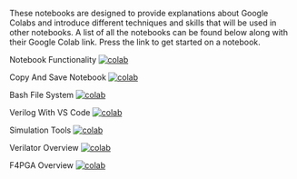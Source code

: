 These notebooks are designed to provide explanations about Google Colabs and introduce different techniques and skills that will be used in other notebooks. A list of all the notebooks can be found below along with their Google Colab link. Press the link to get started on a notebook.

Notebook Functionality [![colab](https://colab.research.google.com/assets/colab-badge.svg)](https://colab.research.google.com/github/byuccl/digital_design_colab2/blob/master/Tutorials/notebook_functionality/notebook_functionality.ipynb)

Copy And Save Notebook [![colab](https://colab.research.google.com/assets/colab-badge.svg)](https://colab.research.google.com/github/byuccl/digital_design_colab2/blob/master/Tutorials/copy_and_save_notebook/copy_and_save_notebook.ipynb)

Bash File System [![colab](https://colab.research.google.com/assets/colab-badge.svg)](https://colab.research.google.com/github/byuccl/digital_design_colab2/blob/master/Tutorials/bash_file_system/bash_file_system.ipynb)

Verilog With VS Code [![colab](https://colab.research.google.com/assets/colab-badge.svg)](https://colab.research.google.com/github/byuccl/digital_design_colab2/blob/master/Tutorials/verilog_with_vs_code/verilog_with_vs_code.ipynb)
    
Simulation Tools [![colab](https://colab.research.google.com/assets/colab-badge.svg)](https://colab.research.google.com/github/byuccl/digital_design_colab2/blob/master/Tutorials/using_simulation_tools/using_simulation_tools.ipynb)

Verilator Overview [![colab](https://colab.research.google.com/assets/colab-badge.svg)](https://colab.research.google.com/github/byuccl/digital_design_colab2/blob/master/Tutorials/verilator_overview/verilator_overview.ipynb)
    
F4PGA Overview [![colab](https://colab.research.google.com/assets/colab-badge.svg)](https://colab.research.google.com/github/byuccl/digital_design_colab2/blob/master/Tutorials/f4pga_overview/f4pga_overview.ipynb)
